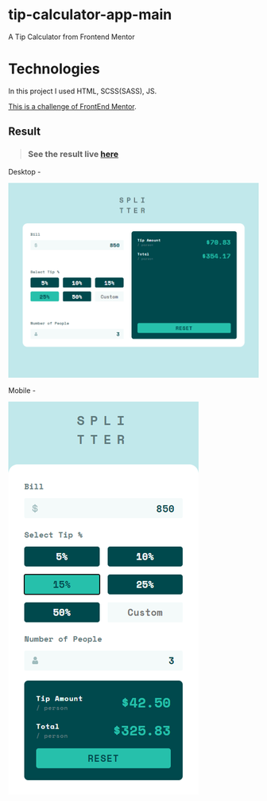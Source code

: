 # tip-calculator-app-main

A Tip Calculator from Frontend Mentor

# Technologies
In this project I used HTML, SCSS(SASS), JS.

[This is a challenge of FrontEnd Mentor](https://www.frontendmentor.io/challenges/tip-calculator-app-ugJNGbJUX).

## Result

> ### See the result live [here](https://tip-calculator-app-main-lusk1nha.vercel.app/)

Desktop -

[![vercel.com](./src/assets/images/github-image-desktop.png)](https://tip-calculator-app-main-lusk1nha.vercel.app/)

Mobile -

[![vercel.com](./src/assets/images/github-image-mobile.png)](https://tip-calculator-app-main-lusk1nha.vercel.app/)